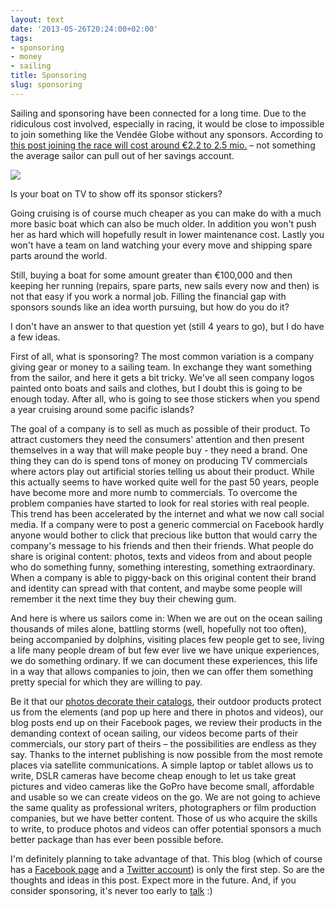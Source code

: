 ```yaml
---
layout: text
date: '2013-05-26T20:24:00+02:00'
tags:
- sponsoring
- money
- sailing
title: Sponsoring
slug: sponsoring
---
```

Sailing and sponsoring have been connected for a long time. Due to the ridiculous cost involved, especially in racing, it would be close to impossible to join something like the Vendée Globe without any sponsors. According to [this post joining the race will cost around €2.2 to 2.5 mio.](http://www.vendeeglobe.org/fr/actualites/article/977/how-much-does-it-cost-to-take-part-in-the-vendee-globe.html) – not something the average sailor can pull out of her savings account.

![](http://media.tumblr.com/6f2ff49815473412a21a85f5e22131bf/tumblr_inline_mnf4s51v111qz4rgp.jpg)

Is your boat on TV to show off its sponsor stickers?

Going cruising is of course much cheaper as you can make do with a much more basic boat which can also be much older. In addition you won't push her as hard which will hopefully result in lower maintenance cost. Lastly you won't have a team on land watching your every move and shipping spare parts around the world.

Still, buying a boat for some amount greater than €100,000 and then keeping her running (repairs, spare parts, new sails every now and then) is not that easy if you work a normal job. Filling the financial gap with sponsors sounds like an idea worth pursuing, but how do you do it?

I don't have an answer to that question yet (still 4 years to go), but I do have a few ideas.

First of all, what is sponsoring? The most common variation is a company giving gear or money to a sailing team. In exchange they want something from the sailor, and here it gets a bit tricky. We've all seen company logos painted onto boats and sails and clothes, but I doubt this is going to be enough today. After all, who is going to see those stickers when you spend a year cruising around some pacific islands?

The goal of a company is to sell as much as possible of their product. To attract customers they need the consumers' attention and then present themselves in a way that will make people buy - they need a brand. One thing they can do is spend tons of money on producing TV commercials where actors play out artificial stories telling us about their product. While this actually seems to have worked quite well for the past 50 years, people have become more and more numb to commercials. To overcome the problem companies have started to look for real stories with real people. This trend has been accelerated by the internet and what we now call social media. If a company were to post a generic commercial on Facebook hardly anyone would bother to click that precious like button that would carry the company's message to his friends and then their friends. What people do share is original content: photos, texts and videos from and about people who do something funny, something interesting, something extraordinary. When a company is able to piggy-back on this original content their brand and identity can spread with that content, and maybe some people will remember it the next time they buy their chewing gum.

And here is where us sailors come in: When we are out on the ocean sailing thousands of miles alone, battling storms (well, hopefully not too often), being accompanied by dolphins, visiting places few people get to see, living a life many people dream of but few ever live we have unique experiences, we do something ordinary. If we can document these experiences, this life in a way that allows companies to join, then we can offer them something pretty special for which they are willing to pay.

Be it that our [photos decorate their catalogs](http://anasaziracing.blogspot.de/2013/04/backcountrycom-web-ad-featuring.html), their outdoor products protect us from the elements (and pop up here and there in photos and videos), our blog posts end up on their Facebook pages, we review their products in the demanding context of ocean sailing, our videos become parts of their commercials, our story part of theirs – the possibilities are endless as they say. Thanks to the internet publishing is now possible from the most remote places via satellite communications. A simple laptop or tablet allows us to write, DSLR cameras have become cheap enough to let us take great pictures and video cameras like the GoPro have become small, affordable and usable so we can create videos on the go. We are not going to achieve the same quality as professional writers, photographers or film production companies, but we have better content. Those of us who acquire the skills to write, to produce photos and videos can offer potential sponsors a much better package than has ever been possible before.

I'm definitely planning to take advantage of that. This blog (which of course has a [Facebook page](https://www.facebook.com/BluewaterProject
) and a [Twitter account](http://twitter.com/bluewaterprojct)) is only the first step. So are the thoughts and ideas in this post. Expect more in the future. And, if you consider sponsoring, it's never too early to [talk](&#109;&#97;&#105;&#108;&#116;&#111;&#58;%5F%40%61%6C%65%78%2E%69%6F) :)

